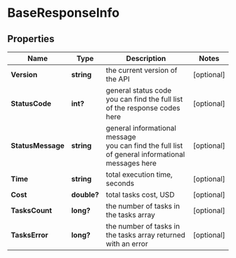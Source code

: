 # BaseResponseInfo


## Properties

| Name | Type | Description | Notes |
|------------ | ------------- | ------------- | -------------|
**Version** | **string** | the current version of the API |[optional]|
**StatusCode** | **int?** | general status code<br>you can find the full list of the response codes here |[optional]|
**StatusMessage** | **string** | general informational message<br>you can find the full list of general informational messages here |[optional]|
**Time** | **string** | total execution time, seconds |[optional]|
**Cost** | **double?** | total tasks cost, USD |[optional]|
**TasksCount** | **long?** | the number of tasks in the tasks array |[optional]|
**TasksError** | **long?** | the number of tasks in the tasks array returned with an error |[optional]|